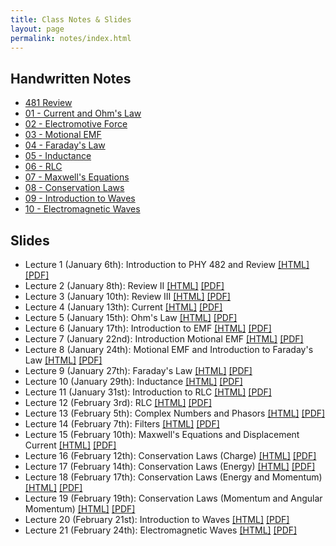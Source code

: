 ```yaml
---
title: Class Notes & Slides
layout: page
permalink: notes/index.html
---
```


## Handwritten Notes

* [481 Review](http://dannycaballero.info/phy481msu_f2019/notes/index.html)
* [01 - Current and Ohm's Law](./handwritten/01-Current_and_Ohms_Law.pdf)
* [02 - Electromotive Force](./handwritten/02-EMF.pdf)
* [03 - Motional EMF](./handwritten/03-Motional_EMF.pdf)
* [04 - Faraday's Law](./handwritten/04-Faradays_Law.pdf)
* [05 - Inductance](./handwritten/05-Inductance.pdf)
* [06 - RLC](./handwritten/06-RLC.pdf)
* [07 - Maxwell's Equations](./handwritten/07-Maxwell_Equations.pdf)
* [08 - Conservation Laws](./handwritten/08-Conservation_Laws.pdf)
* [09 - Introduction to Waves](./handwritten/09-Introduction_to_waves.pdf)
* [10 - Electromagnetic Waves](./handwritten/10-Electromagnetic_waves.pdf)


## Slides

* Lecture 1 (January 6th): Introduction to PHY 482 and Review [[HTML]](./01-slides.html) [[PDF]](./01-slides.pdf)
* Lecture 2 (January 8th): Review II [[HTML]](./02-slides.html) [[PDF]](./02-slides.pdf)
* Lecture 3 (January 10th): Review III [[HTML]](./03-slides.html) [[PDF]](./03-slides.pdf)
* Lecture 4 (January 13th): Current [[HTML]](./04-slides.html) [[PDF]](./04-slides.pdf)
* Lecture 5 (January 15th): Ohm's Law [[HTML]](./05-slides.html) [[PDF]](./05-slides.pdf)
* Lecture 6 (January 17th): Introduction to EMF [[HTML]](./06-slides.html) [[PDF]](./06-slides.pdf)
* Lecture 7 (January 22nd): Introduction Motional EMF [[HTML]](./07-slides.html) [[PDF]](./07-slides.pdf)
* Lecture 8 (January 24th): Motional EMF and Introduction to Faraday's Law [[HTML]](./08-slides.html) [[PDF]](./08-slides.pdf)
* Lecture 9 (January 27th): Faraday's Law [[HTML]](./09-slides.html) [[PDF]](./09-slides.pdf)
* Lecture 10 (January 29th): Inductance [[HTML]](./10-slides.html) [[PDF]](./10-slides.pdf)
* Lecture 11 (January 31st): Introduction to RLC [[HTML]](./11-slides.html) [[PDF]](./11-slides.pdf)
* Lecture 12 (February 3rd): RLC [[HTML]](./12-slides.html) [[PDF]](./12-slides.pdf)
* Lecture 13 (February 5th): Complex Numbers and Phasors [[HTML]](./13-slides.html) [[PDF]](./13-slides.pdf)
* Lecture 14 (February 7th): Filters [[HTML]](./14-slides.html) [[PDF]](./14-slides.pdf)
* Lecture 15 (February 10th): Maxwell's Equations and Displacement Current [[HTML]](./15-slides.html) [[PDF]](./15-slides.pdf)
* Lecture 16 (February 12th): Conservation Laws (Charge) [[HTML]](./16-slides.html) [[PDF]](./16-slides.pdf)
* Lecture 17 (February 14th): Conservation Laws (Energy) [[HTML]](./17-slides.html) [[PDF]](./17-slides.pdf)
* Lecture 18 (February 17th): Conservation Laws (Energy and Momentum) [[HTML]](./18-slides.html) [[PDF]](./18-slides.pdf)
* Lecture 19 (February 19th): Conservation Laws (Momentum and Angular Momentum) [[HTML]](./19-slides.html) [[PDF]](./19-slides.pdf)
* Lecture 20 (February 21st): Introduction to Waves [[HTML]](./20-slides.html) [[PDF]](./20-slides.pdf)
* Lecture 21 (February 24th): Electromagnetic Waves [[HTML]](./21-slides.html) [[PDF]](./21-slides.pdf)
